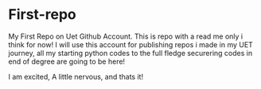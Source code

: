 # First-repo
My First Repo on Uet Github Account. This is repo with a read me only i think for now!
I will use this account for publishing repos i made in my UET journey, all my starting python codes to the full fledge securering codes in end of degree are going to be here!

I am excited, A little nervous, and thats it!

